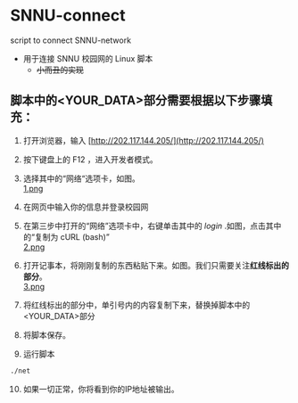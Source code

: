# SNNU-connect
script to connect SNNU-network

* 用于连接 SNNU 校园网的 Linux 脚本
    * ~~小而丑的实现~~

## 脚本中的<YOUR_DATA>部分需要根据以下步骤填充：
1. 打开浏览器，输入 [http://202.117.144.205/](http://202.117.144.205/)

2. 按下键盘上的 F12 ，进入开发者模式。

3. 选择其中的“网络“选项卡，如图。  
[1.png](images/1.png)

4. 在网页中输入你的信息并登录校园网

5. 在第三步中打开的“网络”选项卡中，右键单击其中的 *login* .如图，点击其中的“复制为 cURL (bash)”  
[2.png](images/2.png)

6. 打开记事本，将刚刚复制的东西粘贴下来。如图。我们只需要关注**红线标出的部分**。  
[3.png](images/3.png)

7. 将红线标出的部分中，单引号内的内容复制下来，替换掉脚本中的<YOUR_DATA>部分  

8. 将脚本保存。

9. 运行脚本

```bash
./net
```

10. 如果一切正常，你将看到你的IP地址被输出。